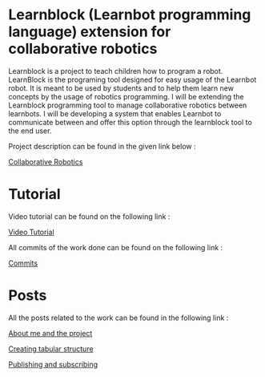# Learnblock (Learnbot programming language) extension for collaborative robotics

Learnblock is a project to teach children how to program a robot.
LearnBlock is the programing tool designed for easy usage of the Learnbot robot. It is
meant to be used by students and to help them learn new concepts by the usage of
robotics programming. I will be extending the Learnblock programming tool to manage
collaborative robotics between learnbots. I will be developing a system that enables
Learnbot to communicate between and offer this option through the learnblock tool to
the end user.

Project description can be found in the given link below :

[Collaborative Robotics](https://docs.google.com/presentation/d/1a3QFHv8E5_ZuZMISGI3LahT1cZGzS20W1kJGn-nLE_I/edit?usp=sharing)

# Tutorial
Video tutorial can be found on the following link :

[Video Tutorial](https://youtu.be/2wd0JpbVx6g)

All commits of the work done can be found on the following link : 

[Commits](https://github.com/coolprinshu123/learnbot/commits/collaborative-version3)

# Posts
All the posts related to the work can be found in the following link :

[About me and the project](https://github.com/robocomp/web/blob/master/gsoc/2018/prinshu_kumar/post1.md)

[Creating tabular structure](https://github.com/robocomp/web/blob/master/gsoc/2018/prinshu_kumar/post2.md)

[Publishing and subscribing](https://github.com/robocomp/web/blob/master/gsoc/2018/prinshu_kumar/post3.md)
